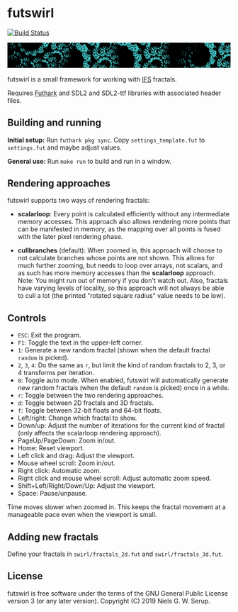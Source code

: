 # futswirl

[![Build Status](https://travis-ci.org/nqpz/futswirl.svg?branch=master)](https://travis-ci.org/nqpz/futswirl)

![Screenshot](swirl.png)

futswirl is a small framework for working with
[IFS](https://en.wikipedia.org/wiki/Iterated_function_system) fractals.

Requires [Futhark](http://futhark-lang.org) and SDL2 and SDL2-ttf
libraries with associated header files.


## Building and running

**Initial setup:** Run `futhark pkg sync`.  Copy `settings_template.fut`
to `settings.fut` and maybe adjust values.

**General use:** Run `make run` to build and run in a window.


## Rendering approaches

futswirl supports two ways of rendering fractals:

  - **scalarloop**: Every point is calculated efficiently without any
    intermediate memory accesses.  This approach also allows rendering
    more points that can be manifested in memory, as the mapping over
    all points is fused with the later pixel rendering phase.

  - **cullbranches** (default): When zoomed in, this approach will
    choose to not calculate branches whose points are not shown.  This
    allows for much further zooming, but needs to loop over arrays, not
    scalars, and as such has more memory accesses than the
    **scalarloop** approach.  Note: You might run out of memory if you
    don't watch out.  Also, fractals have varying levels of locality, so
    this approach will not always be able to cull a lot (the printed
    "rotated square radius" value needs to be low).


## Controls

  - `ESC`: Exit the program.
  - `F1`: Toggle the text in the upper-left corner.
  - `1`: Generate a new random fractal (shown when the default fractal
    `random` is picked).
  - `2`, `3`, `4`: Do the same as `r`, but limit the kind of random
    fractals to 2, 3, or 4 transforms per iteration.
  - `0`: Toggle auto mode.  When enabled, futswirl will automatically
    generate new random fractals (when the default `random` is picked)
    once in a while.
  - `r`: Toggle between the two rendering approaches.
  - `d`: Toggle between 2D fractals and 3D fractals.
  - `f`: Toggle between 32-bit floats and 64-bit floats.
  - Left/right: Change which fractal to show.
  - Down/up: Adjust the number of iterations for the current kind of
    fractal (only affects the scalarloop rendering approach).
  - PageUp/PageDown: Zoom in/out.
  - Home: Reset viewport.
  - Left click and drag: Adjust the viewport.
  - Mouse wheel scroll: Zoom in/out.
  - Right click: Automatic zoom.
  - Right click and mouse wheel scroll: Adjust automatic zoom speed.
  - Shift+Left/Right/Down/Up: Adjust the viewport.
  - Space: Pause/unpause.

Time moves slower when zoomed in.  This keeps the fractal movement at a
manageable pace even when the viewport is small.


## Adding new fractals

Define your fractals in `swirl/fractals_2d.fut` and `swirl/fractals_3d.fut`.


## License

futswirl is free software under the terms of the GNU General Public
License version 3 (or any later version).  Copyright (C) 2019 Niels
G. W. Serup.
